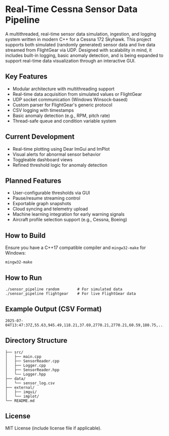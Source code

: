 # Real-Time Cessna Sensor Data Pipeline

A multithreaded, real-time sensor data simulation, ingestion, and logging system written in modern C++ for a Cessna 172 Skyhawk. This project supports both simulated (randomly generated) sensor data and live data streamed from FlightGear via UDP. Designed with scalability in mind, it includes built-in logging, basic anomaly detection, and is being expanded to support real-time data visualization through an interactive GUI.

## Key Features
- Modular architecture with multithreading support
- Real-time data acquisition from simulated values or FlightGear
- UDP socket communication (Windows Winsock-based)
- Custom parser for FlightGear's generic protocol
- CSV logging with timestamps
- Basic anomaly detection (e.g., RPM, pitch rate)
- Thread-safe queue and condition variable system

## Current Development
- Real-time plotting using Dear ImGui and ImPlot
- Visual alerts for abnormal sensor behavior
- Toggleable dashboard views
- Refined threshold logic for anomaly detection

## Planned Features
- User-configurable thresholds via GUI
- Pause/resume streaming control
- Exportable graph snapshots
- Cloud syncing and telemetry upload
- Machine learning integration for early warning signals
- Aircraft profile selection support (e.g., Cessna, Boeing)

## How to Build
Ensure you have a C++17 compatible compiler and `mingw32-make` for Windows:
```
mingw32-make
```

## How to Run
```
./sensor_pipeline random        # For simulated data
./sensor_pipeline flightgear    # For live FlightGear data
```

## Example Output (CSV Format)
```
2025-07-04T13:47:37Z,55.63,945.49,118.21,37.69,2770.21,2770.21,60.59,180.75,...
```

## Directory Structure
```
├── src/
│   ├── main.cpp
│   ├── SensorReader.cpp
│   ├── Logger.cpp
│   ├── SensorReader.hpp
│   └── Logger.hpp
├── data/
│   └── sensor_log.csv
├── external/
│   ├── imgui/
│   └── implot/
└── README.md
```

## License
MIT License (include license file if applicable).

